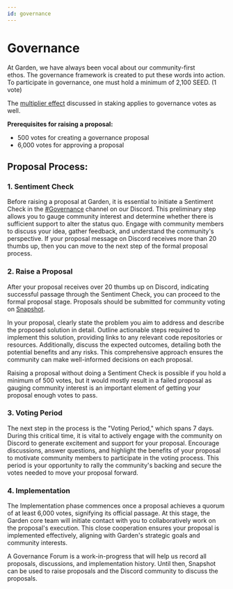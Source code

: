```yaml
---
id: governance
---
```


# Governance

At Garden, we have always been vocal about our community-first ethos. The governance framework is created to put these words into action. To participate in governance, one must hold a minimum of 2,100 SEED. (1 vote)

The [multiplier effect](../home/basics/stake/Stake.md#staking-multiplier) discussed in staking applies to governance votes as well.

**Prerequisites for raising a proposal:**

- 500 votes for creating a governance proposal
- 6,000 votes for approving a proposal

## Proposal Process:

### 1. Sentiment Check

Before raising a proposal at Garden, it is essential to initiate a Sentiment Check in the [#Governance](https://discord.gg/kqMBgeAKAh) channel on our Discord. This preliminary step allows you to gauge community interest and determine whether there is sufficient support to alter the status quo. Engage with community members to discuss your idea, gather feedback, and understand the community's perspective. If your proposal message on Discord receives more than 20 thumbs up, then you can move to the next step of the formal proposal process.

### 2. Raise a Proposal

After your proposal receives over 20 thumbs up on Discord, indicating successful passage through the Sentiment Check, you can proceed to the formal proposal stage. Proposals should be submitted for community voting on [Snapshot](https://snapshot.org/#/gardenfinance.eth).

In your proposal, clearly state the problem you aim to address and describe the proposed solution in detail. Outline actionable steps required to implement this solution, providing links to any relevant code repositories or resources. Additionally, discuss the expected outcomes, detailing both the potential benefits and any risks. This comprehensive approach ensures the community can make well-informed decisions on each proposal.

Raising a proposal without doing a Sentiment Check is possible if you hold a minimum of 500 votes, but it would mostly result in a failed proposal as gauging community interest is an important element of getting your proposal enough votes to pass.

### 3. Voting Period

The next step in the process is the "Voting Period," which spans 7 days. During this critical time, it is vital to actively engage with the community on Discord to generate excitement and support for your proposal. Encourage discussions, answer questions, and highlight the benefits of your proposal to motivate community members to participate in the voting process. This period is your opportunity to rally the community's backing and secure the votes needed to move your proposal forward.

### 4. Implementation

The Implementation phase commences once a proposal achieves a quorum of at least 6,000 votes, signifying its official passage. At this stage, the Garden core team will initiate contact with you to collaboratively work on the proposal's execution. This close cooperation ensures your proposal is implemented effectively, aligning with Garden's strategic goals and community interests.

A Governance Forum is a work-in-progress that will help us record all proposals, discussions, and implementation history. Until then, Snapshot can be used to raise proposals and the Discord community to discuss the proposals.
